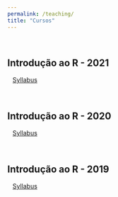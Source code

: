 ```yaml
---
permalink: /teaching/
title: "Cursos"
---
```

<br>

## Introdução ao R - 2021
<i class="fa fa-file-code fa-2x"></i>&nbsp;&nbsp; [Syllabus](/)

<br>

## Introdução ao R - 2020
<i class="fa fa-chart-bar fa-2x"></i>&nbsp;&nbsp; [Syllabus](/intro2020)

<br>

## Introdução ao R - 2019
<i class="fa fa-chart-pie fa-2x"></i>&nbsp;&nbsp; [Syllabus](/intro2019)
